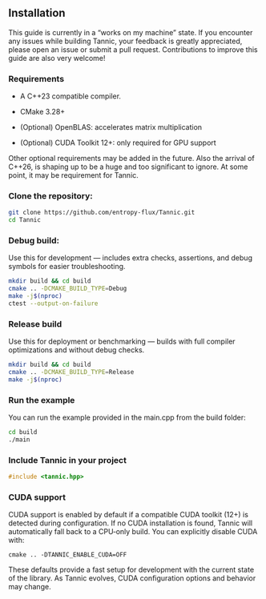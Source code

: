 ## Installation

This guide is currently in a “works on my machine” state. If you encounter any issues while building Tannic, your feedback is greatly appreciated, please open an issue or submit a pull request. Contributions to improve this guide are also very welcome!

### Requirements

- A C++23 compatible compiler.

- CMake 3.28+   

- (Optional) OpenBLAS: accelerates matrix multiplication  

- (Optional) CUDA Toolkit 12+: only required for GPU support 

Other optional requirements may be added in the future. Also the arrival of C++26, is shaping up to be a huge and too significant to ignore. At some point, it may be requirement for Tannic. 

### Clone the repository:

```bash
git clone https://github.com/entropy-flux/Tannic.git
cd Tannic 
```

### Debug build:
Use this for development — includes extra checks, assertions, 
and debug symbols for easier troubleshooting.

```bash
mkdir build && cd build
cmake .. -DCMAKE_BUILD_TYPE=Debug
make -j$(nproc)
ctest --output-on-failure
``` 

### Release build
Use this for deployment or benchmarking — builds with full 
compiler optimizations and without debug checks.

```bash 
mkdir build && cd build
cmake .. -DCMAKE_BUILD_TYPE=Release
make -j$(nproc) 
```

### Run the example
You can run the example provided in the main.cpp from the build folder:
```bash
cd build
./main
```
 
### Include Tannic in your project
```cpp
#include <tannic.hpp>
``` 

### CUDA support
CUDA support is enabled by default if a compatible CUDA toolkit (12+) is detected during configuration.
If no CUDA installation is found, Tannic will automatically fall back to a CPU‑only build.
You can explicitly disable CUDA with:

```
cmake .. -DTANNIC_ENABLE_CUDA=OFF
```

These defaults provide a fast setup for development with the current state of the library. As Tannic evolves, CUDA configuration options and behavior may change.